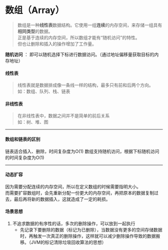 # 数组（Array）
> 数组是一种**线性表**数据结构。它使用一组**连续**的内存空间，来存储一组具有**相同类型**的数据。<br>
正是基于连续的内存空间，所以数组才能有“随机访问”的特性。<br>但也让删除和插入的操作增加了工作量。

**随机访问** ： 即可以随机选择下标进行数据访问。（通过地址偏移量获取目标的内存地址）

#### 线性表
> 线性表就是数据排成像一条线一样的结构，最多只有前和后两个方向。<br>
如：数组、队列、栈、链表

#### 非线性表
> 在非线性表中，数据之间并不是简单的前后关系<br>
如：树、堆、图

---

#### 数组和链表的区别
链表适合插入、删除，时间复杂度为O(1)
数组支持随机访问，根据下标随机访问的时间复杂度为O(1)

--- 
#### 动态扩容
因为需要分配连续的内存空间，所以在定义数组的时候需要指明大小。<br>
而需要扩容数组时，会先重新分配一份更大的内存空间，再把原本的数据复制过去，最后再将新的数据插入，这就造成了一定的耗损。


 #### 场景思想
 1. 不追求数据的有序性的话，多次的删除操作，可以放到一起执行
    - 先记录下要删除的数据（标记为已删除），当数据没有更多的空间存储数据时，再触发一次真正的删除操作，这样就可以减少删除操作导致的数据搬移。（JVM的标记清除垃圾回收算法的思想）
 